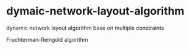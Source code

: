 # dymaic-network-layout-algorithm
dynamic network layout algorithm base on multiple constraints



Fruchterman-Reingold algorithm